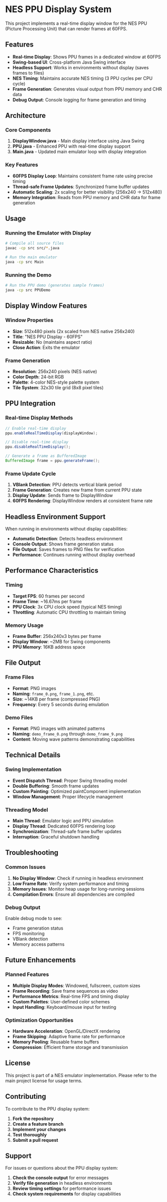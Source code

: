 # NES PPU Display System

This project implements a real-time display window for the NES PPU (Picture Processing Unit) that can render frames at 60FPS.

## Features

- **Real-time Display**: Shows PPU frames in a dedicated window at 60FPS
- **Swing-based UI**: Cross-platform Java Swing interface
- **Headless Support**: Works in environments without display (saves frames to files)
- **NES Timing**: Maintains accurate NES timing (3 PPU cycles per CPU cycle)
- **Frame Generation**: Generates visual output from PPU memory and CHR data
- **Debug Output**: Console logging for frame generation and timing

## Architecture

### Core Components

1. **DisplayWindow.java** - Main display interface using Java Swing
2. **PPU.java** - Enhanced PPU with real-time display support
3. **Main.java** - Updated main emulator loop with display integration

### Key Features

- **60FPS Display Loop**: Maintains consistent frame rate using precise timing
- **Thread-safe Frame Updates**: Synchronized frame buffer updates
- **Automatic Scaling**: 2x scaling for better visibility (256x240 → 512x480)
- **Memory Integration**: Reads from PPU memory and CHR data for frame generation

## Usage

### Running the Emulator with Display

```bash
# Compile all source files
javac -cp src src/*.java

# Run the main emulator
java -cp src Main
```

### Running the Demo

```bash
# Run the PPU demo (generates sample frames)
java -cp src PPUDemo
```

## Display Window Features

### Window Properties
- **Size**: 512x480 pixels (2x scaled from NES native 256x240)
- **Title**: "NES PPU Display - 60FPS"
- **Resizable**: No (maintains aspect ratio)
- **Close Action**: Exits the emulator

### Frame Generation
- **Resolution**: 256x240 pixels (NES native)
- **Color Depth**: 24-bit RGB
- **Palette**: 4-color NES-style palette system
- **Tile System**: 32x30 tile grid (8x8 pixel tiles)

## PPU Integration

### Real-time Display Methods

```java
// Enable real-time display
ppu.enableRealTimeDisplay(displayWindow);

// Disable real-time display
ppu.disableRealTimeDisplay();

// Generate a frame as BufferedImage
BufferedImage frame = ppu.generateFrame();
```

### Frame Update Cycle

1. **VBlank Detection**: PPU detects vertical blank period
2. **Frame Generation**: Creates new frame from current PPU state
3. **Display Update**: Sends frame to DisplayWindow
4. **60FPS Rendering**: DisplayWindow renders at consistent frame rate

## Headless Environment Support

When running in environments without display capabilities:

- **Automatic Detection**: Detects headless environment
- **Console Output**: Shows frame generation status
- **File Output**: Saves frames to PNG files for verification
- **Performance**: Continues running without display overhead

## Performance Characteristics

### Timing
- **Target FPS**: 60 frames per second
- **Frame Time**: ~16.67ms per frame
- **PPU Clock**: 3x CPU clock speed (typical NES timing)
- **Throttling**: Automatic CPU throttling to maintain timing

### Memory Usage
- **Frame Buffer**: 256x240x3 bytes per frame
- **Display Window**: ~2MB for Swing components
- **PPU Memory**: 16KB address space

## File Output

### Frame Files
- **Format**: PNG images
- **Naming**: `frame_0.png`, `frame_1.png`, etc.
- **Size**: ~14KB per frame (compressed PNG)
- **Frequency**: Every 5 seconds during emulation

### Demo Files
- **Format**: PNG images with animated patterns
- **Naming**: `demo_frame_0.png` through `demo_frame_9.png`
- **Content**: Moving wave patterns demonstrating capabilities

## Technical Details

### Swing Implementation
- **Event Dispatch Thread**: Proper Swing threading model
- **Double Buffering**: Smooth frame updates
- **Custom Painting**: Optimized paintComponent implementation
- **Window Management**: Proper lifecycle management

### Threading Model
- **Main Thread**: Emulator logic and PPU simulation
- **Display Thread**: Dedicated 60FPS rendering loop
- **Synchronization**: Thread-safe frame buffer updates
- **Interruption**: Graceful shutdown handling

## Troubleshooting

### Common Issues

1. **No Display Window**: Check if running in headless environment
2. **Low Frame Rate**: Verify system performance and timing
3. **Memory Issues**: Monitor heap usage for long-running sessions
4. **Compilation Errors**: Ensure all dependencies are compiled

### Debug Output

Enable debug mode to see:
- Frame generation status
- FPS monitoring
- VBlank detection
- Memory access patterns

## Future Enhancements

### Planned Features
- **Multiple Display Modes**: Windowed, fullscreen, custom sizes
- **Frame Recording**: Save frame sequences as video
- **Performance Metrics**: Real-time FPS and timing display
- **Custom Palettes**: User-defined color schemes
- **Input Handling**: Keyboard/mouse input for testing

### Optimization Opportunities
- **Hardware Acceleration**: OpenGL/DirectX rendering
- **Frame Skipping**: Adaptive frame rate for performance
- **Memory Pooling**: Reusable frame buffers
- **Compression**: Efficient frame storage and transmission

## License

This project is part of a NES emulator implementation. Please refer to the main project license for usage terms.

## Contributing

To contribute to the PPU display system:

1. **Fork the repository**
2. **Create a feature branch**
3. **Implement your changes**
4. **Test thoroughly**
5. **Submit a pull request**

## Support

For issues or questions about the PPU display system:

1. **Check the console output** for error messages
2. **Verify file generation** in headless environments
3. **Review timing settings** for performance issues
4. **Check system requirements** for display capabilities